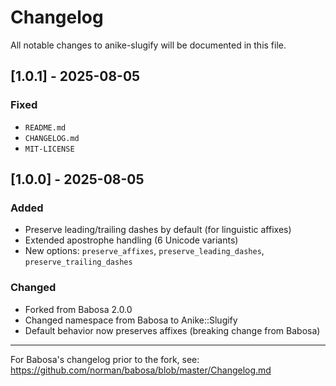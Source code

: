# Changelog

All notable changes to anike-slugify will be documented in this file.

## [1.0.1] - 2025-08-05

### Fixed
- `README.md`
- `CHANGELOG.md`
- `MIT-LICENSE`

## [1.0.0] - 2025-08-05

### Added
- Preserve leading/trailing dashes by default (for linguistic affixes)
- Extended apostrophe handling (6 Unicode variants)
- New options: `preserve_affixes`, `preserve_leading_dashes`, `preserve_trailing_dashes`

### Changed
- Forked from Babosa 2.0.0
- Changed namespace from Babosa to Anike::Slugify
- Default behavior now preserves affixes (breaking change from Babosa)

---

For Babosa's changelog prior to the fork, see: https://github.com/norman/babosa/blob/master/Changelog.md
